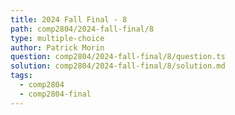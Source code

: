 ```yaml
---
title: 2024 Fall Final - 8
path: comp2804/2024-fall-final/8
type: multiple-choice
author: Patrick Morin
question: comp2804/2024-fall-final/8/question.ts
solution: comp2804/2024-fall-final/8/solution.md
tags:
  - comp2804
  - comp2804-final
---
```

